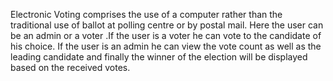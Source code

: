 Electronic Voting comprises the use of a computer rather than the traditional use of ballot at polling centre or by postal mail. Here the user can be an admin or a voter .If the user is a voter he can vote to the candidate of his choice. If the user is an admin he can view the vote count as well as the leading candidate and finally the winner of the election will be displayed based on the received votes.
